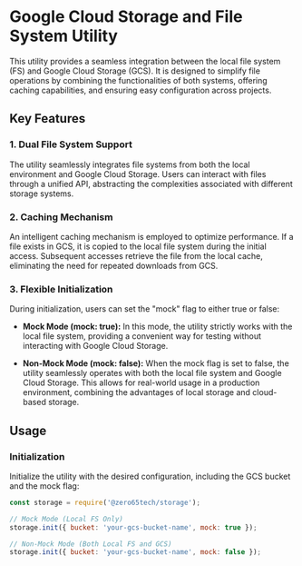# Google Cloud Storage and File System Utility

This utility provides a seamless integration between the local file system (FS) and Google Cloud Storage (GCS). It is designed to simplify file operations by combining the functionalities of both systems, offering caching capabilities, and ensuring easy configuration across projects.

## Key Features

### 1. Dual File System Support

The utility seamlessly integrates file systems from both the local environment and Google Cloud Storage. Users can interact with files through a unified API, abstracting the complexities associated with different storage systems.

### 2. Caching Mechanism

An intelligent caching mechanism is employed to optimize performance. If a file exists in GCS, it is copied to the local file system during the initial access. Subsequent accesses retrieve the file from the local cache, eliminating the need for repeated downloads from GCS.

### 3. Flexible Initialization

During initialization, users can set the "mock" flag to either true or false:

- **Mock Mode (mock: true):** In this mode, the utility strictly works with the local file system, providing a convenient way for testing without interacting with Google Cloud Storage.

- **Non-Mock Mode (mock: false):** When the mock flag is set to false, the utility seamlessly operates with both the local file system and Google Cloud Storage. This allows for real-world usage in a production environment, combining the advantages of local storage and cloud-based storage.

## Usage

### Initialization

Initialize the utility with the desired configuration, including the GCS bucket and the mock flag:

```javascript
const storage = require('@zero65tech/storage');

// Mock Mode (Local FS Only)
storage.init({ bucket: 'your-gcs-bucket-name', mock: true });

// Non-Mock Mode (Both Local FS and GCS)
storage.init({ bucket: 'your-gcs-bucket-name', mock: false });
